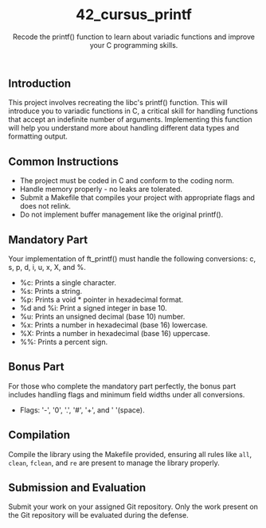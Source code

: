 <!DOCTYPE html>
<html lang="en">
<head>
    <meta charset="UTF-8">
    <meta name="viewport" content="width=device-width, initial-scale=1.0">
</head>
<body>
    <header>
        <h1>42_cursus_printf</h1>
        <p>Recode the printf() function to learn about variadic functions and improve your C programming skills.</p>
    </header>
    <section>
        <h2>Introduction</h2>
        <p>This project involves recreating the libc's printf() function. This will introduce you to variadic functions in C, a critical skill for handling functions that accept an indefinite number of arguments. Implementing this function will help you understand more about handling different data types and formatting output.</p>
    </section>
    <section>
        <h2>Common Instructions</h2>
        <ul>
            <li>The project must be coded in C and conform to the coding norm.</li>
            <li>Handle memory properly - no leaks are tolerated.</li>
            <li>Submit a Makefile that compiles your project with appropriate flags and does not relink.</li>
            <li>Do not implement buffer management like the original printf().</li>
        </ul>
    </section>
    <section>
        <h2>Mandatory Part</h2>
        <p>Your implementation of ft_printf() must handle the following conversions: c, s, p, d, i, u, x, X, and %.</p>
        <ul>
            <li>%c: Prints a single character.</li>
            <li>%s: Prints a string.</li>
            <li>%p: Prints a void * pointer in hexadecimal format.</li>
            <li>%d and %i: Print a signed integer in base 10.</li>
            <li>%u: Prints an unsigned decimal (base 10) number.</li>
            <li>%x: Prints a number in hexadecimal (base 16) lowercase.</li>
            <li>%X: Prints a number in hexadecimal (base 16) uppercase.</li>
            <li>%%: Prints a percent sign.</li>
        </ul>
    </section>
    <section>
        <h2>Bonus Part</h2>
        <p>For those who complete the mandatory part perfectly, the bonus part includes handling flags and minimum field widths under all conversions.</p>
        <ul>
            <li>Flags: '-', '0', '.', '#', '+', and ' '(space).</li>
        </ul>
    </section>
    <section>
        <h2>Compilation</h2>
        <p>Compile the library using the Makefile provided, ensuring all rules like <code>all</code>, <code>clean</code>, <code>fclean</code>, and <code>re</code> are present to manage the library properly.</p>
    </section>
    <section>
        <h2>Submission and Evaluation</h2>
        <p>Submit your work on your assigned Git repository. Only the work present on the Git repository will be evaluated during the defense.</p>
    </section>
</body>
</html>
